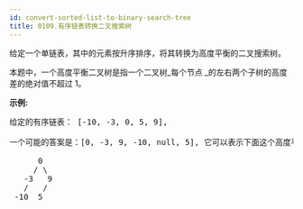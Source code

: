 ```yaml
---
id: convert-sorted-list-to-binary-search-tree
title: 0109.有序链表转换二叉搜索树
---
```

给定一个单链表，其中的元素按升序排序，将其转换为高度平衡的二叉搜索树。

本题中，一个高度平衡二叉树是指一个二叉树_每个节点 _的左右两个子树的高度差的绝对值不超过 1。

**示例:**


<pre>给定的有序链表： [-10, -3, 0, 5, 9],<br/><br/>一个可能的答案是：[0, -3, 9, -10, null, 5], 它可以表示下面这个高度平衡二叉搜索树：<br/><br/>      0<br/>     / \<br/>   -3   9<br/>   /   /<br/> -10  5<br/></pre>

